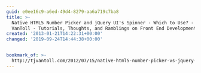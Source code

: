 ```yaml
---
guid: e0ee16c9-a6ed-49d4-8279-aa6a719c7ba8
title: >-
  Native HTML5 Number Picker and jQuery UI's Spinner - Which to Use? - TJ
  VanToll - Tutorials, Thoughts, and Ramblings on Front End Development
created: '2013-01-21T14:22:31+00:00'
changed: '2019-09-24T14:44:38+00:00'


bookmark_of: >-
  http://tjvantoll.com/2012/07/15/native-html5-number-picker-vs-jquery-uis-spinner-which-to-use/
---
```




